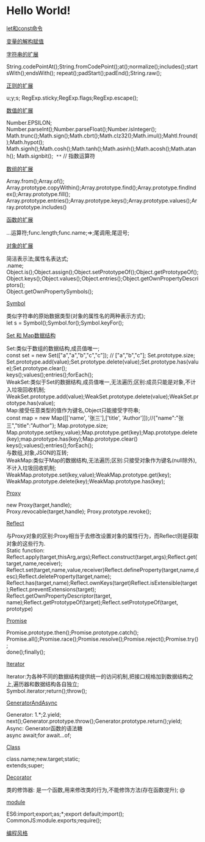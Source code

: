 # Hello World!

[let和const命令](https://github.com/luoleiself/summary/blob/master/ECMAScript6/letAndconst.js)
 
[变量的解构赋值](https://github.com/luoleiself/summary/blob/master/ECMAScript6/variableDeconstruct.js)

[字符串的扩展](https://github.com/luoleiself/summary/blob/master/ECMAScript6/stringExpand.js)

  String.codePointAt();String.fromCodePoint();at();normalize();includes();startsWith();endsWith();
  repeat();padStart();padEnd();String.raw();

[正则的扩展](https://github.com/luoleiself/summary/blob/master/ECMAScript6/regexpExpand.js)

  u;y;s;
  RegExp.sticky;RegExp.flags;RegExp.escape();

[数值的扩展](https://github.com/luoleiself/summary/blob/master/ECMAScript6/numberExpand.js)
  
  Number.EPSILON;  
  Number.parseInt();Number.parseFloat();Number.isInteger();
  Math.trunc();Math.sign();Math.cbrt();Math.clz32();Math.imul();Mahtl.fround();Math.hypot();
  Math.signh();Math.cosh();Math.tanh();Math.asinh();Math.acosh();Math.atanh();
  Math.signbit();
  ```**``` // 指数运算符
  
[数组的扩展](https://github.com/luoleiself/summary/blob/master/ECMAScript6/arrayExpand.js)

 Array.from();Array.of();  
 Array.prototype.copyWithin();Array.prototype.find();Array.prototype.findIndex();Array.prototype.fill();
 Array.prototype.entries();Array.prototype.keys();Array.prototype.values();Array.prototype.includes()

[函数的扩展](https://github.com/luoleiself/summary/blob/master/ECMAScript6/funcExpand.js)

 ...运算符;func.length;func.name;=>;尾调用;尾逗号;

[对象的扩展](https://github.com/luoleiself/summary/blob/master/ECMAScript6/objectExpand.js)

 简洁表示法;属性名表达式;  
 .name;  
 Object.is();Object.assign();Object.setPrototypeOf();Object.getPrototypeOf();  
 Object.keys();Object.values();Object.entries();Object.getOwnPropertyDescriptors();  
 Object.getOwnPropertySymbols();

[Symbol](https://github.com/luoleiself/summary/blob/master/ECMAScript6/symbol.js)

 类似字符串的原始数据类型(对象的属性名的两种表示方式);  
 let s = Symbol();Symbol.for();Symbol.keyFor();

[Set 和 Map数据结构](https://github.com/luoleiself/summary/blob/master/ECMAScript6/SetAndMap.js)

 Set:类似于数组的数据结构,成员值唯一;  
 const set = new Set(["a","a","b","c","c"]); // ["a","b","c"];
 Set.prototype.size;
 Set.prototype.add(value);Set.prototype.delete(value);Set.prototype.has(value);Set.prototype.clear();  
 keys();values();entries();forEach();  
 WeakSet:类似于Set的数据结构,成员值唯一,无法遍历;区别:成员只能是对象,不计入垃圾回收机制;    
 WeakSet.prototype.add(value);WeakSet.prototype.delete(value);WeakSet.prototype.has(value);  
 Map:接受任意类型的值作为键名,Object只能接受字符串;  
 const map = new Map([['name', '张三'],['title', 'Author']]);//{"name":"张三","title":"Author"};
 Map.prototype.size;  
 Map.prototype.set(key,value);Map.prototype.get(key);Map.prototype.delete(key);map.prototype.has(key);Map.prototype.clear()  
 keys();values();entries();forEach();  
 与数组,对象,JSON的互转;  
 WeakMap:类似于Map的数据结构,无法遍历;区别:只接受对象作为键名(null除外),不计入垃圾回收机制;  
 WeakMap.prototype.set(key,value);WeakMap.prototype.get(key);  
 WeakMap.prototype.delete(key);WeakMap.prototype.has(key);
 
[Proxy](https://github.com/luoleiself/summary/blob/master/ECMAScript6/proxy.js)

new Proxy(target,handle);  
Proxy.revocable(target,handle); Proxy.prototype.revoke();

[Reflect](https://github.com/luoleiself/summary/blob/master/ECMAScript6/reflect.js)

与Proxy对象的区别:Proxy相当于去修改设置对象的属性行为，而Reflect则是获取对象的这些行为.  
Static function:  
Reflect.apply(target,thisArg,args);Reflect.construct(target,args);Reflect.get(target,name,receiver);
Reflect.set(target,name,value,receiver)Reflect.defineProperty(target,name,desc);Reflect.deleteProperty(target,name);
Reflect.has(target,name);Reflect.ownKeys(target)Reflect.isExtensible(target);Reflect.preventExtensions(target);
Reflect.getOwnPropertyDescriptor(target, name);Reflect.getPrototypeOf(target);Reflect.setPrototypeOf(target, prototype)

[Promise](https://github.com/luoleiself/summary/blob/master/ECMAScript6/promise.js)

Promise.prototype.then();Promise.prototype.catch();  
Promise.all();Promise.race();Promise.resolve();Promise.reject();Promise.try();  
done();finally();

[Iterator](https://github.com/luoleiself/summary/blob/master/ECMAScript6/iterator.js)

Iterator:为各种不同的数据结构提供统一的访问机制,把接口规格加到数据结构之上,遍历器和数据结构各自独立;  
Symbol.iterator;return();throw();

[GeneratorAndAsync](https://github.com/luoleiself/summary/blob/master/ECMAScript6/GeneratorAndAsync.js)

Generator:  1.*;2.yield;  
next();Generator.prototype.throw();Generator.prototype.return();yield;  
Async:  Generator函数的语法糖  
async await;for await...of;

[Class](https://github.com/luoleiself/summary/blob/master/ECMAScript6/class.js)

class.name;new.target;static;    
extends;super;

[Decorator](https://github.com/luoleiself/summary/blob/master/ECMAScript6/decorator.js)

类的修饰器: 是一个函数,用来修改类的行为,不能修饰方法(存在函数提升);
@

[module](https://github.com/luoleiself/summary/blob/master/ECMAScript6/module.js)

ES6:import;export;as;*;export default;import();  
CommonJS:module.exports;require();

[编程风格](https://github.com/luoleiself/summary/blob/master/ECMAScript6/summary.js)
